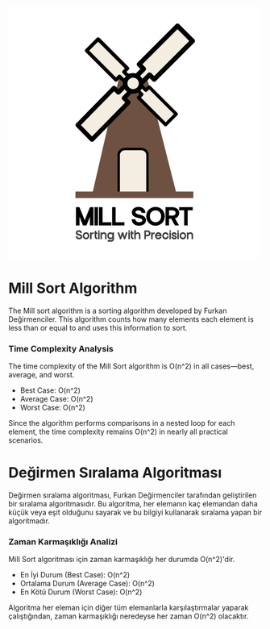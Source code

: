 ![logo](mill-sort.png "Mill Sort Logo")
# Mill Sort Algorithm
The Mill sort algorithm is a sorting algorithm developed by Furkan Değirmenciler. This algorithm counts how many elements each element is less than or equal to and uses this information to sort.

### Time Complexity Analysis
The time complexity of the Mill Sort algorithm is O(n^2) in all cases—best, average, and worst.
- Best Case: O(n^2)
- Average Case: O(n^2)
- Worst Case: O(n^2)

Since the algorithm performs comparisons in a nested loop for each element, the time complexity remains O(n^2) in nearly all practical scenarios.


# Değirmen Sıralama Algoritması
Değirmen sıralama algoritması, Furkan Değirmenciler tarafından geliştirilen bir sıralama algoritmasıdır. Bu algoritma, her elemanın kaç elemandan daha küçük veya eşit olduğunu sayarak ve bu bilgiyi kullanarak sıralama yapan bir algoritmadır.

### Zaman Karmaşıklığı Analizi
Mill Sort algoritması için zaman karmaşıklığı her durumda O(n^2)'dir.
- En İyi Durum (Best Case): O(n^2)
- Ortalama Durum (Average Case): O(n^2)
- En Kötü Durum (Worst Case): O(n^2)

Algoritma her eleman için diğer tüm elemanlarla karşılaştırmalar yaparak çalıştığından, zaman karmaşıklığı neredeyse her zaman O(n^2) olacaktır.
